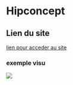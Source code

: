 # Hipconcept
## Lien du site
[lien pour acceder au site](https://jaipasletemps.fr)

### exemple visu

![](https://github.com/bacardevelopper/hipconcept/blob/main/model.png)